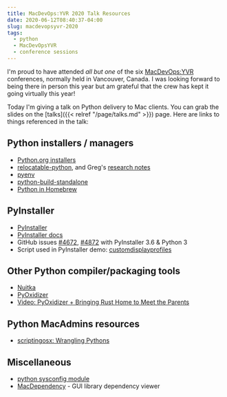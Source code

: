 ```yaml
---
title: MacDevOps:YVR 2020 Talk Resources
date: 2020-06-12T08:40:37-04:00
slug: macdevopsyvr-2020
tags:
  - python
  - MacDevOpsYVR
  - conference sessions
---
```


I'm proud to have attended _all but one_ of the six [MacDevOps:YVR](https://mdoyvr.com/) conferences, normally held in Vancouver, Canada. I was looking forward to being there in person this year but am grateful that the crew has kept it going virtually this year!

Today I'm giving a talk on Python delivery to Mac clients. You can grab the slides on the [talks]({{< relref "/page/talks.md" >}}) page. Here are links to things referenced in the talk:

## Python installers / managers

* [Python.org installers](https://www.python.org/downloads/)
* [relocatable-python](https://github.com/gregneagle/relocatable-python), and Greg's [research notes](https://github.com/gregneagle/relocatable-python/blob/master/research_notes.txt)
* [pyenv](https://github.com/pyenv/pyenv)
* [python-build-standalone](https://github.com/indygreg/python-build-standalone)
* [Python in Homebrew](https://docs.brew.sh/Homebrew-and-Python)

## PyInstaller

* [PyInstaller](https://www.pyinstaller.org/)
* [PyInstaller docs](https://pyinstaller.readthedocs.io/en/stable/)
* GitHub issues [#4672](https://github.com/pyinstaller/pyinstaller/issues/4672), [#4872](https://github.com/pyinstaller/pyinstaller/issues/4872) with PyInstaller 3.6 & Python 3
* Script used in PyInstaller demo: [customdisplayprofiles](https://github.com/timsutton/customdisplayprofiles)

## Other Python compiler/packaging tools

* [Nuitka](http://nuitka.net/)
* [PyOxidizer](https://github.com/indygreg/PyOxidizer)
* [Video: PyOxidizer + Bringing Rust Home to Meet the Parents](https://www.youtube.com/watch?v=uHm939mXefs)

## Python MacAdmins resources

* [scriptingosx: Wrangling Pythons](https://scriptingosx.com/2020/02/wrangling-pythons/)


## Miscellaneous

* [python sysconfig module](https://docs.python.org/3/library/sysconfig.html)
* [MacDependency](https://github.com/kwin/macdependency) - GUI library dependency viewer
